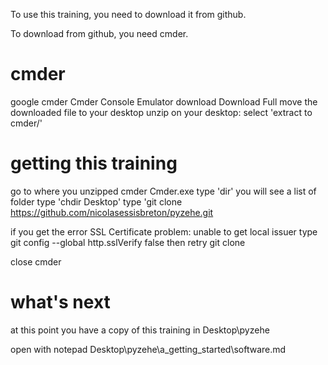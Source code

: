 To use this training, you need to download it from github.

To download from github, you need cmder.

# cmder

google cmder
Cmder Console Emulator
download Download Full
move the downloaded file to your desktop
unzip on your desktop: select 'extract to cmder/'

# getting this training

go to where you unzipped cmder
Cmder.exe
type 'dir'
	you will see a list of folder
type 'chdir Desktop'
type 'git clone https://github.com/nicolasessisbreton/pyzehe.git

if you get the error
	SSL Certificate problem: unable to get local issuer
type
	git config --global http.sslVerify false
then retry git clone

close cmder

# what's next

at this point you have a copy of this training in
	Desktop\pyzehe

open with notepad
	Desktop\pyzehe\a_getting_started\software.md
